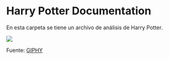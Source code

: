 # Harry Potter Documentation

En esta carpeta se tiene un archivo de análisis de Harry Potter. 

![](https://media.giphy.com/media/5tlq0pRndGu8U/giphy.gif)

Fuente: [GIPHY](https://media.giphy.com/media/5tlq0pRndGu8U/giphy.gif)